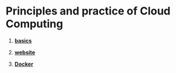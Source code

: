# Principles and practice of Cloud Computing

1. [**basics**](/Basics/README.md)

2. [**website**](/Website/README.md)

3. [**Docker**](/Docker/README.md)

